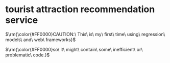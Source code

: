 # tourist attraction recommendation service
$\rm{\color{#FF0000}CAUTION:\ This\ is\ my\ first\ time\ using\ regression\ models\ and\ web\ frameworks}$

$\rm{\color{#FF0000}so\ it\ might\ contain\ some\ inefficient\ or\ problematic\ code.}$
